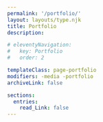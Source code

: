 ```yaml
---
permalink: '/portfolio/'
layout: layouts/type.njk
title: Portfolio
description:

# eleventyNavigation:
#   key: Portfolio
#   order: 2

templateClass: page-portfolio
modifiers: -media -portfolio
archiveLink: false

sections: 
  entries:
    read_Link: false
---
```

